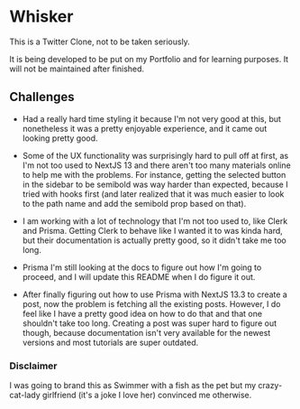# Whisker

This is a Twitter Clone, not to be taken seriously. 

It is being developed to be put on my Portfolio and for learning purposes. It
will not be maintained after finished.

## Challenges

- Had a really hard time styling it because I'm not very good at this, but
nonetheless it was a pretty enjoyable experience, and it came out looking
pretty good.

- Some of the UX functionality was surprisingly hard to pull off at first, as
  I'm not too used to NextJS 13 and there aren't too many materials online to
  help me with the problems. For instance, getting the selected button in the
  sidebar to be semibold was way harder than expected, because I tried with
  hooks first (and later realized that it was much easier to look to the
  path name and add the semibold prop based on that). 

- I am working with a lot of technology that I'm not too used to, like Clerk
  and Prisma. Getting Clerk to behave like I wanted it to was kinda hard, but
  their documentation is actually pretty good, so it didn't take me too long.

- Prisma I'm still looking at the docs to figure out how I'm going to proceed,
  and I will update this README when I do figure it out.

- After finally figuring out how to use Prisma with NextJS 13.3 to create a
  post, now the problem is fetching all the existing posts. However, I do feel
  like I have a pretty good idea on how to do that and that one shouldn't take
  too long. Creating a post was super hard to figure out though, because
  documentation isn't very available for the newest versions and most tutorials
  are super outdated.

### Disclaimer

I was going to brand this as Swimmer with a fish as the pet but my
crazy-cat-lady girlfriend (it's a joke I love her) convinced me otherwise.
